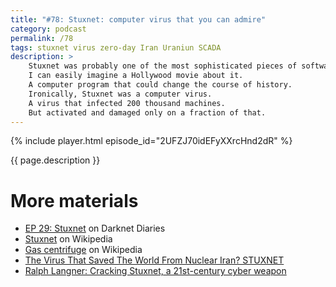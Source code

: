 ```yaml
---
title: "#78: Stuxnet: computer virus that you can admire"
category: podcast
permalink: /78
tags: stuxnet virus zero-day Iran Uraniun SCADA
description: >
    Stuxnet was probably one of the most sophisticated pieces of software ever built.
    I can easily imagine a Hollywood movie about it.
    A computer program that could change the course of history.
    Ironically, Stuxnet was a computer virus.
    A virus that infected 200 thousand machines.
    But activated and damaged only on a fraction of that.
---
```


{% include player.html episode_id="2UFZJ70idEFyXXrcHnd2dR" %}

{{ page.description }}

<!--
First things first.
Stuxnet started spreading around 2007 and was discovered 3 years later.
3 years.
That alone is suspicious.
How did it manage to infect hundreds of thousands of computers without being noticed?
Oh, and by the way, 60% of the computers were in Iran.
More on that later.
Anyway, Stuxnet was planting itself on Windows machines via a device driver.
A driver that was digitally signed and looked legitimate.
The private keys to sign the malware were stolen.
But that's just the beginning.

In order to infect the operating system, Stuxnet was using four different zero-days.
Four!
A zero-day is a vulnerability that wasn't yet discovered by affected vendor.
Zero-days are quite expensive on the black market.
Once discovered, they are quickly patched and almost worthless.
Using four of them in a single virus is an overkill.
Unless you are desperate and really rich.

OK, so Stuxnet infected your machine.
Most likely via USB stick.
Then it does nothing.
Unless it reaches an industrial SCADA software by Siemens.
Industrial what?
Well, it's a piece of software used to monitor and control power plants, sewege facilities, factories, etc.

However, Stuxnet is more selective.
It activates only when SCADA system is connected to a specialized type of motor.
And only if it's configured to make around 1000 revolutions per second.
Supersonic.
And only if this motor runs in Iran...

What is going on here?
This is not your typical ransomware, for sure...
Long story short, Stuxnet was only waking up when infecting uraniun enrichment facilities.
Large gas centrifuges separating uraiun isotopes.
You know, for building nuclear bombs.
Something that Iran was not suppose to do under international sanctions.
But it gets better.

Stuxnet could shutdown or cause centrifuges to explode.
But that would've been too obvious.
Instead, Stuxnet was changing the frequency of random centrifuges ever so slightly.
It was causing the hardware to degrade faster.
But nothing too suspicious.

Moreover, and this is my favourite part, it was effectively hiding itself.
Some centrifuges running with different frequency would trigger alarms.
Of course, assuming someone would notice.
But what about intercepting the sensors and sending seemingly correct data?
You get it?
The feedback from hardware was tampered.
It's a man-in-the-middle attack.
Operators never noticed anything unusual.
Of course, until centrifuge failed to operate or produced too little enriched uraniun.

As you can probably guess, Stuxnet wasn't built by some home-grown hacker in the basement.
After a few years it became obvious that it must have been a state actor.
Most likely United States and Israel worked together to build this malware.
It's an example of international sabbotage done purely using software.

That's it, thanks for listening, bye!
-->

# More materials

* [EP 29: Stuxnet](https://darknetdiaries.com/episode/29/) on Darknet Diaries
* [Stuxnet](https://en.wikipedia.org/wiki/Stuxnet) on Wikipedia
* [Gas centrifuge](https://en.wikipedia.org/wiki/Gas_centrifuge) on Wikipedia
* [The Virus That Saved The World From Nuclear Iran? STUXNET](https://www.youtube.com/watch?v=J07N1KXOyfk)
* [Ralph Langner: Cracking Stuxnet, a 21st-century cyber weapon](https://www.youtube.com/watch?v=CS01Hmjv1pQ)

